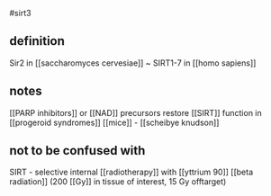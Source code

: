 #sirt3 
## definition
Sir2 in [[saccharomyces cervesiae]] ~ SIRT1-7 in [[homo sapiens]]

## notes
[[PARP inhibitors]] or [[NAD]] precursors restore [[SIRT]] function in [[progeroid syndromes]] [[mice]] - [[scheibye knudson]]

## not to be confused with
SIRT - selective internal [[radiotherapy]] with [[yttrium 90]] [[beta radiation]] (200 [[Gy]] in tissue of interest, 15 Gy offtarget)